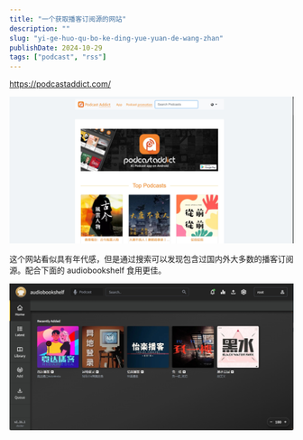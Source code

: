 ```yaml
---
title: "一个获取播客订阅源的网站"
description: ""
slug: "yi-ge-huo-qu-bo-ke-ding-yue-yuan-de-wang-zhan"
publishDate: 2024-10-29
tags: ["podcast", "rss"]
---
```


https://podcastaddict.com/

![podcastaddict](https://raw.githubusercontent.com/jimicat/image-upload/main/blog-images/202410291703172.png)

这个网站看似具有年代感，但是通过搜索可以发现包含过国内外大多数的播客订阅源。配合下面的 audiobookshelf 食用更佳。

![audiobookshelf](https://raw.githubusercontent.com/jimicat/image-upload/main/blog-images/202410291704013.png)